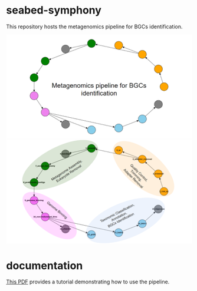 # seabed-symphony

This repository hosts the metagenomics pipeline for BGCs identification.

![](https://github.com/felipevzps/seabed-symphony/blob/main/docs/seabed-symphony.PNG)
![](https://github.com/felipevzps/seabed-symphony/blob/main/docs/workflow.PNG)

# documentation

[This PDF](https://github.com/felipevzps/seabed-symphony/blob/main/docs/documentation.pdf) provides a tutorial demonstrating how to use the pipeline.
